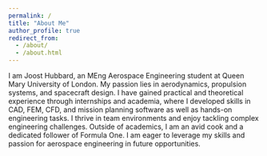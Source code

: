 ```yaml
---
permalink: /
title: "About Me"
author_profile: true
redirect_from: 
  - /about/
  - /about.html
---
```


I am Joost Hubbard, an MEng Aerospace Engineering student at Queen Mary University of London. My passion lies in aerodynamics, propulsion systems, and spacecraft design. I have gained practical and theoretical  experience through internships and academia, where I developed skills in CAD, FEM, CFD, and mission planning software as well as hands-on engineering tasks. I thrive in team environments and enjoy tackling complex engineering challenges. Outside of academics, I am an avid cook and a dedicated follower of Formula One. I am eager to leverage my skills and passion for aerospace engineering in future opportunities.
